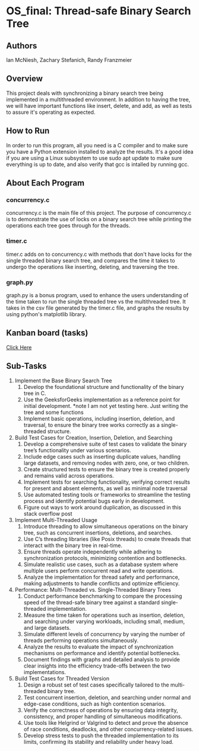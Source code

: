 # OS_final: Thread-safe Binary Search Tree

## Authors
Ian McNiesh, Zachary Stefanich, Randy Franzmeier

## Overview
This project deals with synchronizing a binary search tree being implemented in a multithreaded environment. In addition to having the tree, we will have important functions like insert, delete, and add, as well as tests to assure it's operating as expected.

## How to Run
In order to run this program, all you need is a C compiler and to make sure you have a Python extension installed to analyze the results. It's a good idea if you are using a Linux subsystem to use sudo apt update to make sure everything is up to date, and also verify that gcc is intalled by running gcc.

## About Each Program

### concurrency.c
concurrency.c is the main file of this project. The purpose of concurrency.c is to demonstrate the use of locks on a binary search tree while printing the operations each tree goes through for the threads.
### timer.c 
timer.c adds on to concurrency.c with methods that don't have locks for the single threaded binary search tree, and compares the time it takes to undergo the operations like inserting, deleting, and traversing the tree.
### graph.py
graph.py is a bonus program, used to enhance the users understanding of the time taken to run the single threaded tree vs the multithreaded tree. It takes in the csv file generated by the timer.c file, and graphs the results by using python's matplotlib library.
## Kanban board (tasks)
[Click Here](https://github.com/users/randyfranzmeier/projects/1/views/1) 

## Sub-Tasks
1. Implement the Base Binary Search Tree
    1. Develop the foundational structure and functionality of the binary tree in C.
    2. Use the GeeksforGeeks implementation as a reference point for initial development. *note I am not yet testing here. Just writing the tree and some functions
    3. Implement basic operations, including insertion, deletion, and traversal, to ensure the binary tree works correctly as a single-threaded structure.
2. Build Test Cases for Creation, Insertion, Deletion, and Searching
    1. Develop a comprehensive suite of test cases to validate the binary tree’s functionality under various scenarios.
    2. Include edge cases such as inserting duplicate values, handling large datasets, and removing nodes with zero, one, or two children.
    3. Create structured tests to ensure the binary tree is created properly and remains valid across operations.
    4. Implement tests for searching functionality, verifying correct results for present and absent elements, as well as minimal node traversal
    5. Use automated testing tools or frameworks to streamline the testing process and identify potential bugs early in development.
    6. Figure out ways to work around duplication, as discussed in this stack overflow post
3. Implement Multi-Threaded Usage
    1. Introduce threading to allow simultaneous operations on the binary tree, such as concurrent insertions, deletions, and searches.
    2. Use C’s threading libraries (like Posix threads) to create threads that interact with the binary tree in real-time.
    3. Ensure threads operate independently while adhering to synchronization protocols, minimizing contention and bottlenecks.
    4. Simulate realistic use cases, such as a database system where multiple users perform concurrent read and write operations.
    5. Analyze the implementation for thread safety and performance, making adjustments to handle conflicts and optimize efficiency.
4. Performance: Multi-Threaded vs. Single-Threaded Binary Trees
    1. Conduct performance benchmarking to compare the processing speed of the thread-safe binary tree against a standard single-threaded implementation.
    2. Measure the time taken for operations such as insertion, deletion, and searching under varying workloads, including small, medium, and large datasets.
    3. Simulate different levels of concurrency by varying the number of threads performing operations simultaneously.
    4. Analyze the results to evaluate the impact of synchronization mechanisms on performance and identify potential bottlenecks.
    5. Document findings with graphs and detailed analysis to provide clear insights into the efficiency trade-offs between the two implementations. 
5. Build Test Cases for Threaded Version
    1. Design a robust set of test cases specifically tailored to the multi-threaded binary tree.
    2. Test concurrent insertion, deletion, and searching under normal and edge-case conditions, such as high contention scenarios.
    3. Verify the correctness of operations by ensuring data integrity, consistency, and proper handling of simultaneous modifications.
    4. Use tools like Helgrind or Valgrind to detect and prove the absence of race conditions, deadlocks, and other concurrency-related issues.
    5. Develop stress tests to push the threaded implementation to its limits, confirming its stability and reliability under heavy load.
